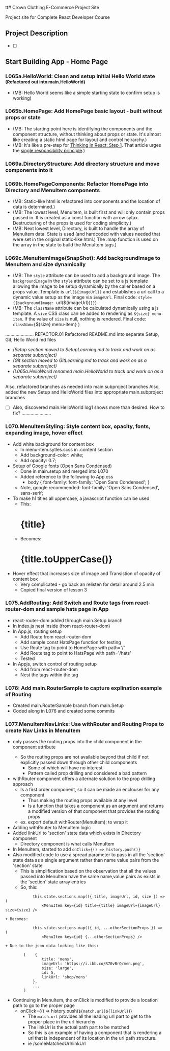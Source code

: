 tt# Crown Clothing E-Commerce Project Site

Project site for Complete React Developer Course

## Project Description

- [ ]


## Start Building App - Home Page

### L065a.HelloWorld: Clean and setup initial Hello World state <small>(Refactored out into main.HelloWorld)</small>

- (MB: Hello World seems like a simple starting state to confirm setup is working) 

### L065b.HomePage: Add HomePage basic layout - built without props or state

- (MB: The starting point here is identifying the components and the component structure, without thinking about props or state. It's almost like creating a static html page for layout and control heirarchy.)
- (MB: It's like a pre-step for [Thinking in React: Step 1](https://reactjs.org/docs/thinking-in-react.html#step-1-break-the-ui-into-a-component-hierarchy). That article urges the  [single responsibility principle](https://en.wikipedia.org/wiki/Single-responsibility_principle).)

### L069a.DirectoryStructure: Add directory structure and move components into it

### L069b.HomePageComponents: Refactor HomePage into Directory and MenuItem components

- (MB: Static-like html is refactored into components and the location of data is determined.)
- (MB: The lowest level, MenuItem, is built first and will only contain props passed in. It is created as a const function with arrow sytax. Destructuring of the props is used for coding simplicity.)
- (MB: Next lowest level, Directory, is built to handle the array of MenuItem data. State is used (and hardcoded with values needed that were set in the original static-like html.) The .map function is used on the array in the state to build the MenuItem tags.)

### L069c.MenuItemImage(SnapShot): Add backgroundImage to MenuItem and size dynamically

- (MB: The `style` attribute can be used to add a background image. The `backgroundImage` in the `style` attribute can be set to a js template allowing the image to be setup dynamically by the caller based on a props value. Template is `url(${imageUrl})` and establishes a url call to a dynamic value setup as the image via `imageUrl`. Final code: `style={{backgroundImage: `url(${imageUrl})`}}`)
- (MB: The `className` attribute can be calculated dynamically using a js template. A `size` CSS class can be added to rendering as `${size} menu-item`. If the value of `size` is null, nothing is rendered. Final code: `classNam={`${size} menu-item`}` )

......................
REFACTOR.01 Refactored README.md into separate Setup, Git, Hello World md files

- *(Setup section moved to SetupLearning.md to track and work on as separate subproject)*
- *(Git section moved to GitLearning.md to track and work on as a separate subproject)*
- *(L065a.HelloWorld renamed main.HelloWorld to track and work on as a separate subproject)*

Also, refactored branches as needed into main.subproject branches
Also, added the new Setup and HelloWorld files into appropriate main.subproject branches
- [ ] Also, discovered main.HelloWorld log1 shows more than desired. How to fix?
.......................

### L070.MenuItemStyling: Style content box, opacity, fonts, expanding image, hover effect

- Add white background for content box
    + In menu-item.sytles.scss in .content section
    + Add background-color: white;
    + Add opacity: 0.7;
- Setup of Google fonts (Open Sans Condensed)
    + Done in main.setup and merged into L070
    + Added reference to the following to App.css 
        * body { font-family: font-family: 'Open Sans Condensed'; }
    + Note, google recommended: font-family: 'Open Sans Condensed', sans-serif;
- To make h1 titles all uppercase, a javascript function can be used
    + This: <h1 className="title">{title}</h1>
    + Becomes: <h1 className="title">{title.toUpperCase()}</h1>
- Hover effect that increases size of image and Transistion of opacity of content box
    + Very complicated - go back an relisten for detail around 2.5 min
    + Copied final version of lesson 3

### L075.AddRouting: Add Switch and Route tags from react-router-dom and sample hats page in App

- react-router-dom added through main.Setup branch
- In index.js nest <App> inside <BrowserRouter> (from react-router-dom)
- In App.js, routing setup
    - Add Route from react-router-dom
    - Add sample const HatsPage function for testing
    - Use Route tag to point to HomePage with path='/'
    - Add Route tag to point to HatsPage with path='/hats'
    - Tested
- In Appjs, switch control of routing setup
    - Add <Switch> from react-router-dom
    - Nest the <Route> tags within the <Switch> tag

### L076: Add main.RouterSample to capture explination example of Routing 

- Created main.RouterSample branch from main.Setup
- Coded along in L076 and created some commits 

### L077.MenuItemNavLinks: Use withRouter and Routing Props to create Nav Links in MenuItem

- <Route> only passes the routing props into the child component in the component attribute
    + So the routing props are not available beyond that child if not explicitly passed down through other child components
        * Some of which will have no interest
        * Pattern called prop drilling and considered a bad pattern
- withRouter component offers a alternate solution to the prop drilling approach
    + Is a first order component, so it can be made an enclouser for any component
        * Thus making the routing props available at any level 
        * Is a function that takes a component as an argument and returns a modified version of that component that provides the routing props
    + ex. export default withRouter(MenuItem); to wrap it 
- Adding withRouter to MenuItem logic
- Added linkUrl to 'section' state data which exists in Directory component
    + Directory component is what calls MenuItem
- In MenuItem, started to add `onClick={() => history.push()}`
- Also modified code to use a spread parameter to pass in all the 'section' state data as a single argument rather than name value pairs from the 'section' state
    + This is simplification based on the observation that all the values passed into MenuItem have the same name,value pairs as exists in the 'section' state array entries
    + So, this:
```    
            this.state.sections.map(({ title, imageUrl, id, size }) => (
                <MenuItem key={id} title={title} imageUrl={imageUrl} size={size} />
```    
    + Becomes:
```
            this.state.sections.map(({ id, ...otherSectionProps }) => (
                <MenuItem key={id} {...otherSectionProps} />
```
    + Due to the json data looking like this:
```
        [    {
                title: 'mens',
                imageUrl: 'https://i.ibb.co/R70vBrQ/men.png',
                size: 'large',
                id: 5,
                linkUrl: 'shop/mens'
            }, 
            ...
        ]
```
- Continuing in MenuItem, the onClick is modified to provide a location path to go to the proper page
    + onClick={() => history.push(`${match.url}${linkUrl}`)}
        * The `match.url` provides all the leading url part to get to the proper place in the url hierarchy
        * The linkUrl is the actual path part to be matched
        * So this is an example of having a component that is rendering a url that is independent of its location in the url path structure.
        * ie /someMatchedUrl/linkUrl
    
    
